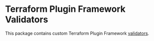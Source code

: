 # Terraform Plugin Framework Validators

This package contains custom Terraform Plugin Framework [validators](https://developer.hashicorp.com/terraform/plugin/framework/validation).
